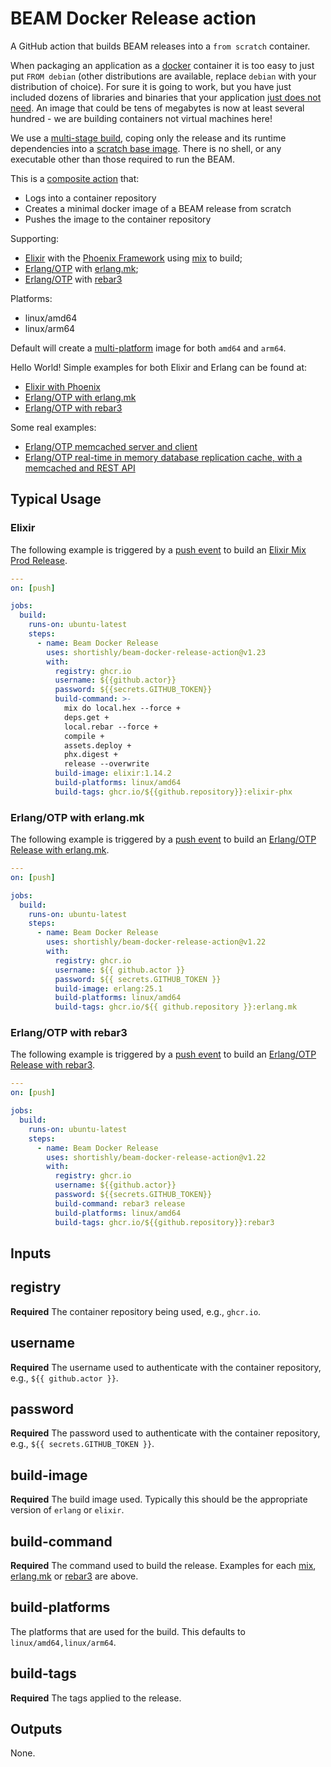 # BEAM Docker Release action

A GitHub action that builds BEAM releases into a `from scratch`
container.

When packaging an application as a [docker][docker-com] container it
is too easy to just put `FROM debian` (other distributions are available,
replace `debian` with your distribution of choice). For sure it is
going to work, but you have just included dozens of libraries and
binaries that your application [just does not
need][dockerfile-best-practices]. An image that could be tens of
megabytes is now at least several hundred - we are building containers
not virtual machines here!

We use a [multi-stage build][docker-building-multi-stage], coping only
the release and its runtime dependencies into a [scratch base
image][baseimages-scratch]. There is no shell, or any executable other
than those required to run the BEAM.

This is a [composite action][github-composite-action] that:
- Logs into a container repository
- Creates a minimal docker image of a BEAM release from scratch
- Pushes the image to the container repository

Supporting:

- [Elixir][elixir] with the [Phoenix Framework][phoenix] using [mix][mix] to build;
- [Erlang/OTP][erlang] with [erlang.mk][erlang-mk];
- [Erlang/OTP][erlang] with [rebar3][rebar3]

Platforms:

- linux/amd64
- linux/arm64

Default will create a [multi-platform][docker-building-multiplatform]
image for both `amd64` and `arm64`.


Hello World! Simple examples for both Elixir and Erlang can be found at:
- [Elixir with Phoenix][hello-world-elixir-phx]
- [Erlang/OTP with erlang.mk][hello-world-erlang-mk]
- [Erlang/OTP with rebar3][hello-world-rebar3]

Some real examples:
- [Erlang/OTP memcached server and client][mcd]
- [Erlang/OTP real-time in memory database replication cache, with a memcached and REST API][pgec]

## Typical Usage

### Elixir

The following example is triggered by a [push
event][github-workflow-push-event] to build an [Elixir Mix
Prod Release][mix-release].

```yaml
---
on: [push]

jobs:
  build:
    runs-on: ubuntu-latest
    steps:
      - name: Beam Docker Release
        uses: shortishly/beam-docker-release-action@v1.23
        with:
          registry: ghcr.io
          username: ${{github.actor}}
          password: ${{secrets.GITHUB_TOKEN}}
          build-command: >-
            mix do local.hex --force +
            deps.get +
            local.rebar --force +
            compile +
            assets.deploy +
            phx.digest +
            release --overwrite
          build-image: elixir:1.14.2
          build-platforms: linux/amd64
          build-tags: ghcr.io/${{github.repository}}:elixir-phx
```

### Erlang/OTP with erlang.mk


The following example is triggered by a [push
event][github-workflow-push-event] to build an [Erlang/OTP Release with erlang.mk][erlang-mk-release].


```yaml
---
on: [push]

jobs:
  build:
    runs-on: ubuntu-latest
    steps:
      - name: Beam Docker Release
        uses: shortishly/beam-docker-release-action@v1.22
        with:
          registry: ghcr.io
          username: ${{ github.actor }}
          password: ${{ secrets.GITHUB_TOKEN }}
          build-image: erlang:25.1
          build-platforms: linux/amd64
          build-tags: ghcr.io/${{ github.repository }}:erlang.mk
```


### Erlang/OTP with rebar3


The following example is triggered by a [push
event][github-workflow-push-event] to build an [Erlang/OTP Release with rebar3][rebar3].


```yaml
---
on: [push]

jobs:
  build:
    runs-on: ubuntu-latest
    steps:
      - name: Beam Docker Release
        uses: shortishly/beam-docker-release-action@v1.22
        with:
          registry: ghcr.io
          username: ${{github.actor}}
          password: ${{secrets.GITHUB_TOKEN}}
          build-command: rebar3 release
          build-platforms: linux/amd64
          build-tags: ghcr.io/${{github.repository}}:rebar3
```



## Inputs

## registry

**Required** The container repository being used, e.g., `ghcr.io`.

## username

**Required** The username used to authenticate with the container
  repository, e.g., `${{ github.actor }}`.

## password

**Required** The password used to authenticate with the container
  repository, e.g., `${{ secrets.GITHUB_TOKEN }}`.
  
## build-image

**Required** The build image used. Typically this should be the
appropriate version of `erlang` or `elixir`.

## build-command

**Required** The command used to build the release. Examples for each
[mix][mix], [erlang.mk][erlang-mk] or [rebar3][rebar3] are above.

## build-platforms

The platforms that are used for the build. This defaults to
`linux/amd64,linux/arm64`.

## build-tags

**Required** The tags applied to the release.

## Outputs

None.

[baseimages-scratch]: https://docs.docker.com/engine/userguide/eng-image/baseimages/
[docker-building-multi-stage]: https://docs.docker.com/build/building/multi-stage/
[docker-building-multiplatform]: https://docs.docker.com/build/building/multi-platform/
[docker-com]: https://www.docker.com
[dockerfile-best-practices]: https://docs.docker.com/engine/userguide/eng-image/dockerfile_best-practices
[elixir]: https://elixir-lang.org
[erlang-mk-release]: https://erlang.mk/guide/relx.html
[erlang-mk]: https://erlang.mk
[erlang]: https://www.erlang.org
[github-composite-action]: https://docs.github.com/en/actions/creating-actions/creating-a-composite-action
[github-workflow-push-event]: https://docs.github.com/en/actions/using-workflows/events-that-trigger-workflows#push
[hello-world-elixir-phx]: https://github.com/shortishly/hello_world/tree/elixir-phx
[hello-world-erlang-mk]: https://github.com/shortishly/hello_world/tree/erlang-mk
[hello-world-rebar3]: https://github.com/shortishly/hello_world/tree/rebar3
[mcd]: https://github.com/shortishly/mcd/blob/main/.github/workflows/release.yml
[mix-release]: https://hexdocs.pm/mix/1.14/Mix.Tasks.Release.html
[mix]: https://elixir-lang.org/getting-started/mix-otp/introduction-to-mix.html
[pgec]: https://github.com/shortishly/pgec/blob/main/.github/workflows/release.yml
[phoenix]: https://www.phoenixframework.org
[rebar3]: https://rebar3.org
